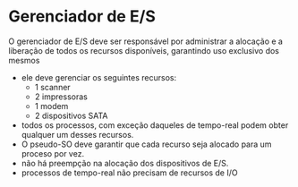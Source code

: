 # Gerenciador de E/S

O gerenciador de E/S deve ser responsável por administrar a alocação e a liberação de todos os recursos disponíveis, garantindo uso exclusivo dos mesmos

- ele deve gerenciar os seguintes recursos:
    * 1 scanner
    * 2 impressoras
    * 1 modem
    * 2 dispositivos SATA
- todos os processos, com exceção daqueles de tempo-real podem obter qualquer um desses
recursos.
- O pseudo-SO deve garantir que cada recurso seja alocado para um proceso por vez.
- não há preempção na alocação dos dispositivos de E/S. 
- processos de tempo-real não precisam de recursos de I/O